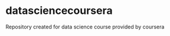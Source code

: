 datasciencecoursera
===================

Repository created for data science course provided by coursera
